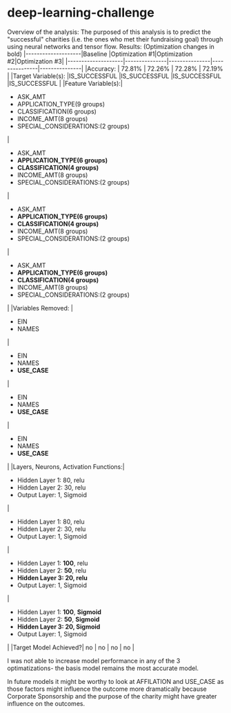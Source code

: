 # deep-learning-challenge
Overview of the analysis: The purposed of this analysis is to predict the "successful" charities (i.e. the ones who met their fundraising goal) through using neural networks and tensor flow.
Results: (Optimization changes in bold)
|--------------------|Baseline       |Optimization #1|Optimization #2|Optimization #3|
|--------------------|---------------|---------------|---------------|---------------|
|Accuracy:           |   72.81%      |    72.26%     |   72.28%      |   72.19%      |
|Target Variable(s): |IS_SUCCESSFUL  |IS_SUCCESSFUL  |IS_SUCCESSFUL  |IS_SUCCESSFUL  |
|Feature Variable(s):|<ul><li>ASK_AMT</li> <li>APPLICATION_TYPE(9 groups)</li> <li>CLASSIFICATION(6 groups)</li> <li>INCOME_AMT(8 groups)</li> <li>SPECIAL_CONSIDERATIONS:(2 groups)</li></ul>|<ul><li>ASK_AMT</li> **<li>APPLICATION_TYPE(6 groups)</li> <li>CLASSIFICATION(4 groups)</li>** <li>INCOME_AMT(8 groups)</li> <li>SPECIAL_CONSIDERATIONS:(2 groups)</li></ul>|<ul><li>ASK_AMT</li> **<li>APPLICATION_TYPE(6 groups)</li> <li>CLASSIFICATION(4 groups)</li>** <li>INCOME_AMT(8 groups)</li> <li>SPECIAL_CONSIDERATIONS:(2 groups)</li></ul>|<ul><li>ASK_AMT</li> **<li>APPLICATION_TYPE(6 groups)</li> <li>CLASSIFICATION(4 groups)</li>** <li>INCOME_AMT(8 groups)</li> <li>SPECIAL_CONSIDERATIONS:(2 groups)</li></ul>| 
|Variables Removed:  | <ul><li>EIN</li> <li>NAMES</li></ul>|<ul><li>EIN</li> <li>NAMES</li>**<li>USE_CASE</li>**</ul>|<ul><li>EIN</li> <li>NAMES</li>**<li>USE_CASE</li>**</ul>|<ul><li>EIN</li> <li>NAMES</li>**<li>USE_CASE</li>**</ul>|
|Layers, Neurons, Activation Functions:|<ul><li>Hidden Layer 1: 80, relu</li> <li>Hidden Layer 2: 30, relu</li> <li>Output Layer: 1, Sigmoid</li> </ul>|<ul><li>Hidden Layer 1: 80, relu</li> <li>Hidden Layer 2: 30, relu</li> <li>Output Layer: 1, Sigmoid</li> </ul>|<ul><li>Hidden Layer 1: **100**, relu</li> <li>Hidden Layer 2: **50**, relu</li> **<li>Hidden Layer 3: 20, relu </li>**<li>Output Layer: 1, Sigmoid</li> </ul>|<ul><li>Hidden Layer 1: **100**, **Sigmoid**</li> <li>Hidden Layer 2: **50**, **Sigmoid**</li> **<li>Hidden Layer 3: 20, **Sigmoid** </li>**<li>Output Layer: 1, Sigmoid</li> </ul>|
|Target Model Achieved?| no | no | no | no | 

I was not able to increase model performance in any of the 3 optimatizations- the basis model remains the most accurate model. 

In future models it might be worthy to look at AFFILATION and USE_CASE as those factors might influence the outcome more dramatically because Corporate Sponsorship and the purpose of the charity might have greater influence on the outcomes.
